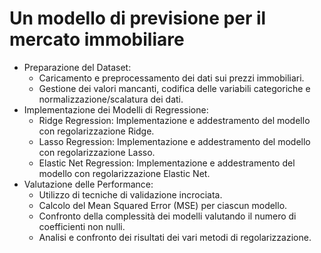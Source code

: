 # Un modello di previsione per il mercato immobiliare

* Preparazione del Dataset:
  * Caricamento e preprocessamento dei dati sui prezzi immobiliari.
  * Gestione dei valori mancanti, codifica delle variabili categoriche e normalizzazione/scalatura dei dati.
* Implementazione dei Modelli di Regressione:
  * Ridge Regression: Implementazione e addestramento del modello con regolarizzazione Ridge.
  * Lasso Regression: Implementazione e addestramento del modello con regolarizzazione Lasso.
  * Elastic Net Regression: Implementazione e addestramento del modello con regolarizzazione Elastic Net.
* Valutazione delle Performance:
  * Utilizzo di tecniche di validazione incrociata.
  * Calcolo del Mean Squared Error (MSE) per ciascun modello.
  * Confronto della complessità dei modelli valutando il numero di coefficienti non nulli.
  * Analisi e confronto dei risultati dei vari metodi di regolarizzazione.
